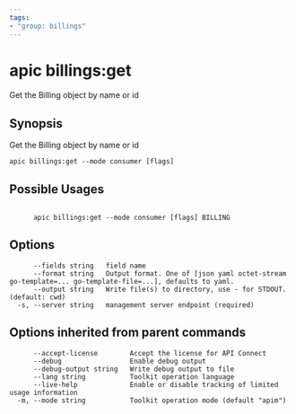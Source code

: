 ```yaml
---
tags:
- "group: billings"
---
```

# apic billings:get

Get the Billing object by name or id

## Synopsis

Get the Billing object by name or id

```
apic billings:get --mode consumer [flags]
```

## Possible Usages

```

      apic billings:get --mode consumer [flags] BILLING

```

## Options

```
      --fields string   field name
      --format string   Output format. One of [json yaml octet-stream go-template=... go-template-file=...], defaults to yaml.
      --output string   Write file(s) to directory, use - for STDOUT. (default: cwd)
  -s, --server string   management server endpoint (required)
```

## Options inherited from parent commands

```
      --accept-license        Accept the license for API Connect
      --debug                 Enable debug output
      --debug-output string   Write debug output to file
      --lang string           Toolkit operation language
      --live-help             Enable or disable tracking of limited usage information
  -m, --mode string           Toolkit operation mode (default "apim")
```
